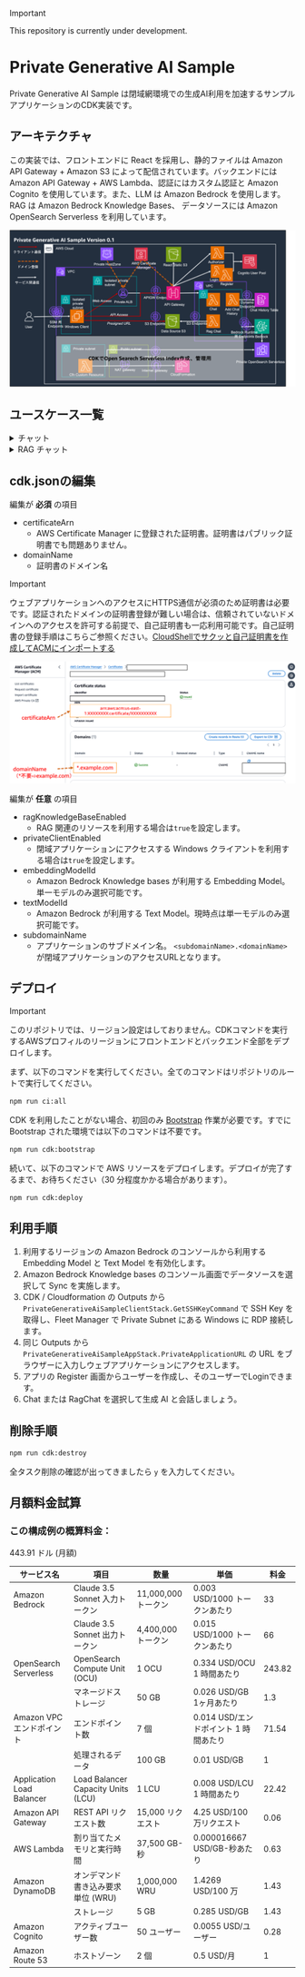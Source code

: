 > [!IMPORTANT]
> This repository is currently under development.

# Private Generative AI Sample 

Private Generative AI Sample は閉域網環境での生成AI利用を加速するサンプルアプリケーションのCDK実装です。

## アーキテクチャ

この実装では、フロントエンドに React を採用し、静的ファイルは Amazon API Gateway + Amazon S3 によって配信されています。バックエンドには Amazon API Gateway + AWS Lambda、認証にはカスタム認証と Amazon Cognito を使用しています。また、LLM は Amazon Bedrock を使用します。RAG は Amazon Bedrock Knowledge Bases、 データソースには Amazon OpenSearch Serverless を利用しています。

  <img src="/imgs/arch.png"/>


## ユースケース一覧

<details>
  <summary>チャット</summary>

  大規模言語モデル (LLM) とチャット形式で対話することができます。LLM と直接対話するプラットフォームが存在するおかげで、細かいユースケースや新しいユースケースに迅速に対応することができます。また、プロンプトエンジニアリングの検証用環境としても有効です。

  <img src="/imgs/chat.png"/>

</details>

<details>
   <summary>RAG チャット</summary>

  RAG は LLM が苦手な最新の情報やドメイン知識を外部から伝えることで、本来なら回答できない内容にも答えられるようにする手法です。それと同時に、根拠に基づいた回答のみを許すため、LLM にありがちな「それっぽい間違った情報」を回答させないという効果もあります。例えば、社内ドキュメントを LLM に渡せば、社内の問い合わせ対応が自動化できます。このリポジトリでは Knowledge Base から情報を取得します。

  <img src="/imgs/ragchat.png"/>

</details>

## cdk.jsonの編集

編集が **必須** の項目

- certificateArn
  - AWS Certificate Manager に登録された証明書。証明書はパブリック証明書でも問題ありません。
- domainName
  - 証明書のドメイン名

> [!IMPORTANT]
> ウェブアプリケーションへのアクセスにHTTPS通信が必須のため証明書は必要です。認証されたドメインの証明書登録が難しい場合は、信頼されていないドメインへのアクセスを許可する前提で、自己証明書も一応利用可能です。自己証明書の登録手順はこちらご参照ください。[CloudShellでサクッと自己証明書を作成してACMにインポートする](https://dev.classmethod.jp/articles/aws-acm-import-cloudshell/)

<img src="/imgs/acm.png"/>

編集が **任意** の項目

- ragKnowledgeBaseEnabled
  - RAG 関連のリソースを利用する場合は`true`を設定します。
- privateClientEnabled
  - 閉域アプリケーションにアクセスする Windows クライアントを利用する場合は`true`を設定します。
- embeddingModelId
  - Amazon Bedrock Knowledge bases が利用する Embedding Model。単一モデルのみ選択可能です。
- textModelId
   - Amazon Bedrock が利用する Text Model。現時点は単一モデルのみ選択可能です。
- subdomainName
  - アプリケーションのサブドメイン名。 `<subdomainName>.<domainName>` が閉域アプリケーションのアクセスURLとなります。
## デプロイ

> [!IMPORTANT]
> このリポジトリでは、リージョン設定はしておりません。CDKコマンドを実行するAWSプロフィルのリージョンにフロントエンドとバックエンド全部をデプロイします。

まず、以下のコマンドを実行してください。全てのコマンドはリポジトリのルートで実行してください。

```bash
npm run ci:all
```

CDK を利用したことがない場合、初回のみ [Bootstrap](https://docs.aws.amazon.com/ja_jp/cdk/v2/guide/bootstrapping.html) 作業が必要です。すでに Bootstrap された環境では以下のコマンドは不要です。

```bash
npm run cdk:bootstrap
```

続いて、以下のコマンドで AWS リソースをデプロイします。デプロイが完了するまで、お待ちください（30 分程度かかる場合があります）。

```bash
npm run cdk:deploy
```

## 利用手順

1. 利用するリージョンの Amazon Bedrock のコンソールから利用する Embedding Model と Text Model を有効化します。
2. Amazon Bedrock Knowledge bases のコンソール画面でデータソースを選択して Sync を実施します。
3. CDK / Cloudformation の Outputs から `PrivateGenerativeAiSampleClientStack.GetSSHKeyCommand` で SSH Key を取得し、Fleet Manager で Private Subnet にある Windows に RDP 接続します。
4. 同じ Outputs から `PrivateGenerativeAiSampleAppStack.PrivateApplicationURL` の URL をブラウザーに入力しウェブアプリケーションにアクセスします。
5. アプリの Register 画面からユーザーを作成し、そのユーザーでLoginできます。
6. Chat または RagChat を選択して生成 AI と会話しましょう。

## 削除手順

```bash
npm run cdk:destroy 
```
全タスク削除の確認が出ってきましたら `y` を入力してください。

## 月額料金試算
### この構成例の概算料金：
443.91 ドル (月額)

| サービス名 | 項目 | 数量 | 単価 | 料金
| ---- | ---- | ---- | ---- | ---- |
| Amazon Bedrock | Claude 3.5 Sonnet 入力トークン | 11,000,000 トークン | 0.003 USD/1000 トークンあたり | 33 |
| | Claude 3.5 Sonnet 出力トークン | 4,400,000 トークン | 0.015 USD/1000 トークンあたり | 66 |
| OpenSearch Serverless | OpenSearch Compute Unit (OCU) | 1 OCU | 0.334 USD/OCU 1 時間あたり | 243.82 |
| | マネージドストレージ | 50 GB | 0.026 USD/GB 1ヶ月あたり | 1.3 |
| Amazon VPC エンドポイント | エンドポイント数 | 7 個 | 0.014 USD/エンドポイント 1 時間あたり | 71.54 |
| | 処理されるデータ | 100 GB | 0.01 USD/GB | 1 |
| Application Load Balancer | Load Balancer Capacity Units (LCU)| 1 LCU | 0.008 USD/LCU 1 時間あたり | 22.42 |
| Amazon API Gateway | REST API リクエスト数 | 15,000 リクエスト | 4.25 USD/100 万リクエスト | 0.06 |
| AWS Lambda | 割り当てたメモリと実行時間	| 37,500 GB-秒 | 0.000016667 USD/GB-秒あたり | 0.63 |
| Amazon DynamoDB | オンデマンド 書き込み要求単位 (WRU)	| 1,000,000 WRU	 | 1.4269 USD/100 万 | 1.43 |
| | ストレージ | 5 GB | 0.285 USD/GB	 | 1.43 |
| Amazon Cognito | アクティブユーザー数 | 50 ユーザー | 0.0055 USD/ユーザー | 0.28 |
| Amazon Route 53 | ホストゾーン | 2 個 | 0.5 USD/月 | 1 |
